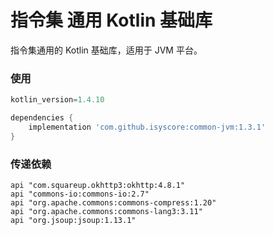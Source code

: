# 指令集 通用 Kotlin 基础库

指令集通用的 Kotlin 基础库，适用于 JVM 平台。

### 使用

```groovy
kotlin_version=1.4.10

dependencies {
    implementation 'com.github.isyscore:common-jvm:1.3.1'
}
```

### 传递依赖

```
api "com.squareup.okhttp3:okhttp:4.8.1"
api "commons-io:commons-io:2.7"
api "org.apache.commons:commons-compress:1.20"
api "org.apache.commons:commons-lang3:3.11"
api "org.jsoup:jsoup:1.13.1"
```

